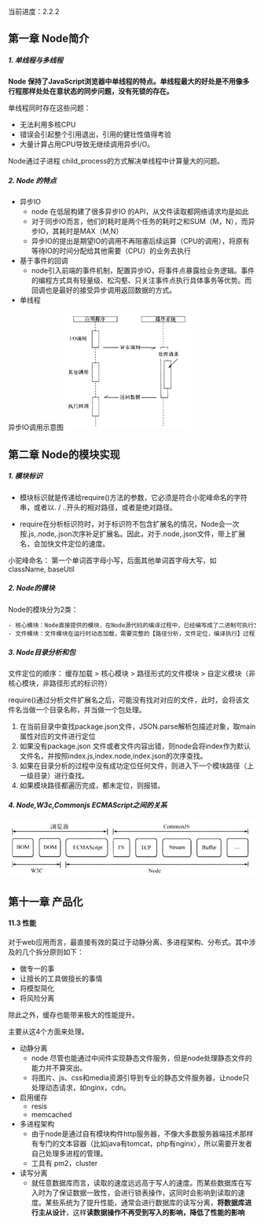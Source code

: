当前进度：2.2.2


## 第一章 Node简介

##### 1. 单线程与多线程

**Node 保持了JavaScript浏览器中单线程的特点。单线程最大的好处是不用像多行程那样处处在意状态的同步问题，没有死锁的存在。**


单线程同时存在这些问题：

- 无法利用多核CPU
- 错误会引起整个引用退出，引用的健壮性值得考验
- 大量计算占用CPU导致无继续调用异步I/O。


Node通过子进程 child_process的方式解决单线程中计算量大的问题。

##### 2. Node 的特点

- 异步IO
    + node 在低层构建了很多异步IO 的API，从文件读取都网络请求均是如此
    + 对于同步IO而言，他们的耗时是两个任务的耗时之和SUM（M，N），而异步IO，其耗时是MAX（M,N）
    + 异步IO的提出是期望IO的调用不再阻塞后续运算（CPU的调用），将原有等待IO的时间分配给其他需要（CPU）的业务去执行
- 基于事件的回调
    + node引入前端的事件机制，配置异步IO，将事件点暴露给业务逻辑。事件的编程方式具有轻量级、松沟壑、只关注事件点执行具体事务等优势。而回调也是最好的接受异步调用返回数据的方式。
- 单线程

异步IO调用示意图
![](./asserts/io.jpg)

## 第二章 Node的模块实现

##### 1. 模块标识

- 模块标识就是传递给require()方法的参数，它必须是符合小驼峰命名的字符串，或者以. / ..开头的相对路径，或者是绝对路径。

- require在分析标识符时，对于标识符不包含扩展名的情况，Node会一次按.js,.node,.json次序补足扩展名。因此，对于.node,.json文件，带上扩展名，会加快文件定位的速度。

小驼峰命名：
第一个单词首字母小写，后面其他单词首字母大写，如 className, baseUtil


##### 2. Node的模块

Node的模块分为2类：

```html
- 核心模块：Node直接提供的模块，在Node源代码的编译过程中，已经编写成了二进制可执行文件， 在Node进程启动时，部分核心模块被直接加载在内容，其加载速度最快。如：fs，http，path
- 文件模块：文件模块在运行时动态加载，需要完整的【路径分析，文件定位，编译执行】过程，速度比核心模块慢。
```

#####  3. Node目录分析和包

文件定位的顺序： 缓存加载 > 核心模块 > 路径形式的文件模块 > 自定义模块（非核心模块，非路径形式的标识符）

 require()通过分析文件扩展名之后，可能没有找对对应的文件，此时，会将该文件名当做一个目录名称，并当做一个包处理。

 1. 在当前目录中查找package.json文件，JSON.parse解析包描述对象，取main属性对应的文件进行定位
 2. 如果没有package.json 文件或者文件内容出错，则node会将index作为默认文件名，并按照index.js,index.node,index.json的次序查找。
 3. 如果在目录分析的过程中没有成功定位任何文件，则进入下一个模块路径（上一级目录）进行查找。
 4. 如果模块路径都遍历完成，都未定位，则报错。


##### 4. Node,W3c,Commonjs ECMAScript之间的关系

![img](asserts/relation.png)

##  第十一章 产品化

####  11.3 性能

对于web应用而言，最直接有效的莫过于动静分离、多进程架构、分布式。其中涉及的几个拆分原则如下：

- 做专一的事
- 让擅长的工具做擅长的事情
- 将模型简化
- 将风险分离

除此之外，缓存也能带来极大的性能提升。

主要从这4个方面来处理。

-  动静分离
    +  node 尽管也能通过中间件实现静态文件服务，但是node处理静态文件的能力并不算突出。
    +  将图片、js、css和media资源引导到专业的静态文件服务器，让node只处理动态请求，如nginx，cdn。
-  启用缓存
    +  resis
    +  memcached
-  多进程架构
    + 由于node是通过自有模块构件http服务器，不像大多数服务器端技术那样有专门的文本容器（比如java有tomcat，php有nginx），所以需要开发者自己处理多进程的管理。
    + 工具有 pm2，cluster
-  读写分离
    + 就任意数据库而言，读取的速度远远高于写人的速度。而某些数据库在写入时为了保证数据一致性，会进行锁表操作，这同时会影响到读取的速度。某些系统为了提升性能，通常会进行数据库的读写分离，**将数据库进行主从设计**，这样**读数据操作不再受到写入的影响，降低了性能的影响**
